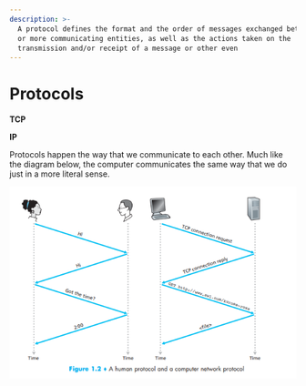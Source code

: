 ```yaml
---
description: >-
  A protocol defines the format and the order of messages exchanged between two
  or more communicating entities, as well as the actions taken on the
  transmission and/or receipt of a message or other even
---
```


# Protocols

**TCP**

**IP**

Protocols happen the way that we communicate to each other. Much like the diagram below, the computer communicates the same way that we do just in a more literal sense. 

![](../../.gitbook/assets/image.png)

